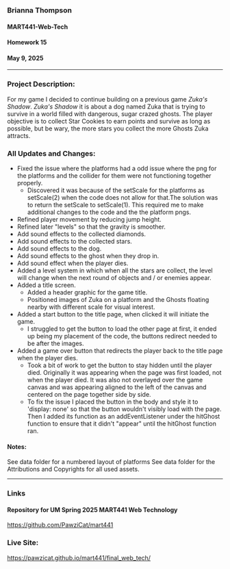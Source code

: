 ### Brianna Thompson
#### MART441-Web-Tech
#### Homework 15
#### May 9, 2025
------



### Project Description:
For my game I decided to continue building on a previous game *Zuka's Shadow*. *Zuka's Shadow* it is about a dog named Zuka that is trying to survive in a world filled with dangerous, sugar crazed ghosts. The player objective is to collect Star Cookies to earn points and survive as long as possible, but be wary, the more stars you collect the more Ghosts Zuka attracts.



### All Updates and Changes:
* Fixed the issue where the platforms had a odd issue where the png for the platforms and the collider for them were not functioning together properly.  
  * Discovered it was because of the setScale for the platforms as setScale(2) when the code does not allow for that.The solution was to return the setScale to setScale(1). This required me to make additional changes to the code and the the platform pngs.
* Refined player movement by reducing jump height.
* Refined later "levels" so that the gravity is smoother.
* Add sound effects to the collected diamonds.
* Add sound effects to the collected stars.
* Add sound effects to the dog.
* Add sound effects to the ghost when they drop in.
* Add sound effect when the player dies.
* Added a level system in which when all the stars are collect, the level will change when the next round of objects and / or enemies appear.
* Added a title screen.
  * Added a header graphic for the game title.
  * Positioned images of Zuka on a platform and the Ghosts floating nearby with different scale for visual interest.
* Added a start button to the title page, when clicked it will initiate the game.
  * I struggled to get the button to load the other page at first, it ended up being my placement of the code, the buttons redirect needed to be after the images.
* Added a game over button that redirects the player back to the title page when the player dies.
  * Took a bit of work to get the button to stay hidden until the player died. Originally it was appearing when the page was first loaded, not when the player died. It was also not overlayed over the game canvas and was appearing aligned to the left of the canvas and centered on the page together side by side.
  * To fix the issue I placed the button in the body and style it to 'display: none' so that the button wouldn't visibly load with the page. Then I added its function as an addEventListener under the hitGhost function to ensure that it didn't "appear" until the hitGhost function ran.



#### Notes:
See data folder for a numbered layout of platforms
See data folder for the Attributions and Copyrights for all used assets.



-----

### Links

#### Repository for UM Spring 2025 MART441 Web Technology
https://github.com/PawziCat/mart441

### Live Site:
https://pawzicat.github.io/mart441/final_web_tech/
